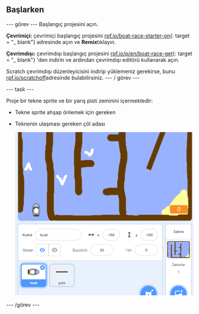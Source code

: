 ## Başlarken

\--- görev \--- Başlangıç projesini açın.

**Çevrimiçi:** çevrimiçi başlangıç projesini [rpf.io/boat-race-starter-on](http://rpf.io/boat-race-starter-on){: target = "_ blank"} adresinde açın ve **Remix**tıklayın.

**Çevrimdışı:** çevrimdışı başlangıç projesini [rpf.io/p/en/boat-race-get](http://rpf.io/p/en/boat-race-get){: target = "_ blank"} 'den indirin ve ardından çevrimdışı editörü kullanarak açın.

Scratch çevrimdışı düzenleyicisini indirip yüklemeniz gerekirse, bunu [rpf.io/scratchoff](http://rpf.io/scratchoff)adresinde bulabilirsiniz. \--- / görev \---

\--- task \---

Proje bir tekne sprite ve bir yarış pisti zeminini içermektedir:

- Tekne sprite ahşap önlemek için gereken
- Teknenin ulaşması gereken çöl adası
    
    ![ekran alıntısı](images/boat-starter.png)

\--- /görev \---